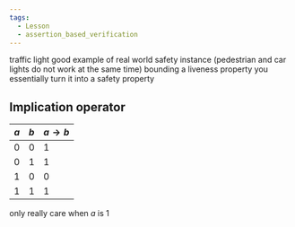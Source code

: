 ```yaml
---
tags:
  - Lesson
  - assertion_based_verification
---
```

traffic light good example of real world safety instance (pedestrian and car lights do not work at the same time)
bounding a liveness property you essentially turn it into a safety property

## Implication operator

| $a$ | $b$ | $a \to b$ |
| --- | --- | --------- |
| 0   | 0   | 1         |
| 0   | 1   | 1         |
| 1   | 0   | 0         |
| 1   | 1   | 1         |
only really care when $a$ is $1$ 